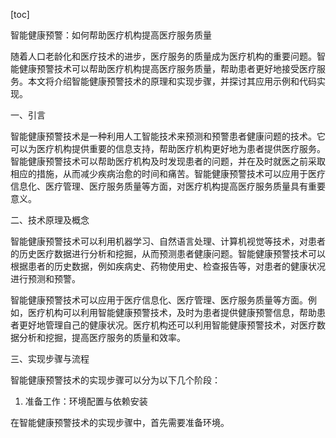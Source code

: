 
[toc]                    
                
                
智能健康预警：如何帮助医疗机构提高医疗服务质量

随着人口老龄化和医疗技术的进步，医疗服务的质量成为医疗机构的重要问题。智能健康预警技术可以帮助医疗机构提高医疗服务质量，帮助患者更好地接受医疗服务。本文将介绍智能健康预警技术的原理和实现步骤，并探讨其应用示例和代码实现。

一、引言

智能健康预警技术是一种利用人工智能技术来预测和预警患者健康问题的技术。它可以为医疗机构提供重要的信息支持，帮助医疗机构更好地为患者提供医疗服务。智能健康预警技术可以帮助医疗机构及时发现患者的问题，并在及时就医之前采取相应的措施，从而减少疾病治愈的时间和痛苦。智能健康预警技术可以应用于医疗信息化、医疗管理、医疗服务质量等方面，对医疗机构提高医疗服务质量具有重要意义。

二、技术原理及概念

智能健康预警技术可以利用机器学习、自然语言处理、计算机视觉等技术，对患者的历史医疗数据进行分析和挖掘，从而预测患者健康问题。智能健康预警技术可以根据患者的历史数据，例如疾病史、药物使用史、检查报告等，对患者的健康状况进行预测和预警。

智能健康预警技术可以应用于医疗信息化、医疗管理、医疗服务质量等方面。例如，医疗机构可以利用智能健康预警技术，及时为患者提供健康预警信息，帮助患者更好地管理自己的健康状况。医疗机构还可以利用智能健康预警技术，对医疗数据分析和挖掘，提高医疗服务的质量和效率。

三、实现步骤与流程

智能健康预警技术的实现步骤可以分为以下几个阶段：

1. 准备工作：环境配置与依赖安装

在智能健康预警技术的实现步骤中，首先需要准备环境。

